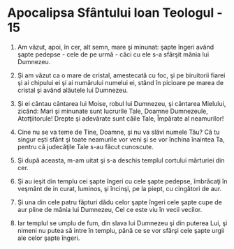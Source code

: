 # Apocalipsa Sf&#226;ntului Ioan Teologul - 15

1. Am văzut, apoi, în cer, alt semn, mare şi minunat: şapte îngeri având şapte pedepse - cele de pe urmă - căci cu ele s-a sfârşit mânia lui Dumnezeu. 

2. Şi am văzut ca o mare de cristal, amestecată cu foc, şi pe biruitorii fiarei şi ai chipului ei şi ai numărului numelui ei, stând în picioare pe marea de cristal şi având alăutele lui Dumnezeu. 

3. Şi ei cântau cântarea lui Moise, robul lui Dumnezeu, şi cântarea Mielului, zicând: Mari şi minunate sunt lucrurile Tale, Doamne Dumnezeule, Atotţiitorule! Drepte şi adevărate sunt căile Tale, Împărate al neamurilor! 

4. Cine nu se va teme de Tine, Doamne, şi nu va slăvi numele Tău? Că tu singur eşti sfânt şi toate neamurile vor veni şi se vor închina înaintea Ta, pentru că judecăţile Tale s-au făcut cunoscute. 

5. Şi după aceasta, m-am uitat şi s-a deschis templul cortului mărturiei din cer. 

6. Şi au ieşit din templu cei şapte îngeri cu cele şapte pedepse, îmbrăcaţi în veşmânt de in curat, luminos, şi încinşi, pe la piept, cu cingători de aur. 

7. Şi una din cele patru făpturi dădu celor şapte îngeri cele şapte cupe de aur pline de mânia lui Dumnezeu, Cel ce este viu în vecii vecilor. 

8. Iar templul se umplu de fum, din slava lui Dumnezeu şi din puterea Lui, şi nimeni nu putea să intre în templu, până ce se vor sfârşi cele şapte urgii ale celor şapte îngeri. 

